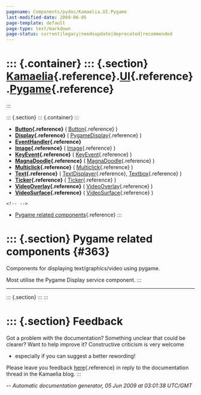 ```yaml
---
pagename: Components/pydoc/Kamaelia.UI.Pygame
last-modified-date: 2009-06-05
page-template: default
page-type: text/markdown
page-status: current|legacy|needsupdate|deprecated|recommended
---
```

::: {.container}
::: {.section}
[Kamaelia](/Components/pydoc/Kamaelia.html){.reference}.[UI](/Components/pydoc/Kamaelia.UI.html){.reference}.[Pygame](/Components/pydoc/Kamaelia.UI.Pygame.html){.reference}
============================================================================================================================================================================
:::

::: {.section}
::: {.container}
:::

-   **[Button](/Components/pydoc/Kamaelia.UI.Pygame.Button.html){.reference}**
    (
    [Button](/Components/pydoc/Kamaelia.UI.Pygame.Button.Button.html){.reference}
    )
-   **[Display](/Components/pydoc/Kamaelia.UI.Pygame.Display.html){.reference}**
    (
    [PygameDisplay](/Components/pydoc/Kamaelia.UI.Pygame.Display.PygameDisplay.html){.reference}
    )
-   **[EventHandler](/Components/pydoc/Kamaelia.UI.Pygame.EventHandler.html){.reference}**
-   **[Image](/Components/pydoc/Kamaelia.UI.Pygame.Image.html){.reference}**
    (
    [Image](/Components/pydoc/Kamaelia.UI.Pygame.Image.Image.html){.reference}
    )
-   **[KeyEvent](/Components/pydoc/Kamaelia.UI.Pygame.KeyEvent.html){.reference}**
    (
    [KeyEvent](/Components/pydoc/Kamaelia.UI.Pygame.KeyEvent.KeyEvent.html){.reference}
    )
-   **[MagnaDoodle](/Components/pydoc/Kamaelia.UI.Pygame.MagnaDoodle.html){.reference}**
    (
    [MagnaDoodle](/Components/pydoc/Kamaelia.UI.Pygame.MagnaDoodle.MagnaDoodle.html){.reference}
    )
-   **[Multiclick](/Components/pydoc/Kamaelia.UI.Pygame.Multiclick.html){.reference}**
    (
    [Multiclick](/Components/pydoc/Kamaelia.UI.Pygame.Multiclick.Multiclick.html){.reference}
    )
-   **[Text](/Components/pydoc/Kamaelia.UI.Pygame.Text.html){.reference}**
    (
    [TextDisplayer](/Components/pydoc/Kamaelia.UI.Pygame.Text.TextDisplayer.html){.reference},
    [Textbox](/Components/pydoc/Kamaelia.UI.Pygame.Text.Textbox.html){.reference}
    )
-   **[Ticker](/Components/pydoc/Kamaelia.UI.Pygame.Ticker.html){.reference}**
    (
    [Ticker](/Components/pydoc/Kamaelia.UI.Pygame.Ticker.Ticker.html){.reference}
    )
-   **[VideoOverlay](/Components/pydoc/Kamaelia.UI.Pygame.VideoOverlay.html){.reference}**
    (
    [VideoOverlay](/Components/pydoc/Kamaelia.UI.Pygame.VideoOverlay.VideoOverlay.html){.reference}
    )
-   **[VideoSurface](/Components/pydoc/Kamaelia.UI.Pygame.VideoSurface.html){.reference}**
    (
    [VideoSurface](/Components/pydoc/Kamaelia.UI.Pygame.VideoSurface.VideoSurface.html){.reference}
    )

```{=html}
<!-- -->
```
-   [Pygame related components](#363){.reference}
:::

::: {.section}
Pygame related components {#363}
=========================

Components for displaying text/graphics/video using pygame.

Most utilise the Pygame Display service component.
:::

------------------------------------------------------------------------

::: {.section}
:::
:::

::: {.section}
Feedback
========

Got a problem with the documentation? Something unclear that could be
clearer? Want to help improve it? Constructive criticism is very welcome
- especially if you can suggest a better rewording!

Please leave you feedback
[here](../../../cgi-bin/blog/blog.cgi?rm=viewpost&nodeid=1142023701){.reference}
in reply to the documentation thread in the Kamaelia blog.
:::

*\-- Automatic documentation generator, 05 Jun 2009 at 03:01:38 UTC/GMT*
